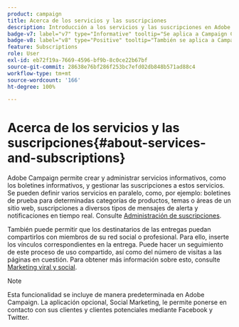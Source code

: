 ```yaml
---
product: campaign
title: Acerca de los servicios y las suscripciones
description: Introducción a los servicios y las suscripciones en Adobe Campaign
badge-v7: label="v7" type="Informative" tooltip="Se aplica a Campaign Classic v7"
badge-v8: label="v8" type="Positive" tooltip="También se aplica a Campaign v8"
feature: Subscriptions
role: User
exl-id: eb72f19a-7669-4596-bf9b-8c0ce22b67bf
source-git-commit: 28638e76bf286f253bc7efd02db848b571ad88c4
workflow-type: tm+mt
source-wordcount: '166'
ht-degree: 100%

---
```


# Acerca de los servicios y las suscripciones{#about-services-and-subscriptions}

Adobe Campaign permite crear y administrar servicios informativos, como los boletines informativos, y gestionar las suscripciones a estos servicios. Se pueden definir varios servicios en paralelo, como, por ejemplo: boletines de prueba para determinadas categorías de productos, temas o áreas de un sitio web, suscripciones a diversos tipos de mensajes de alerta y notificaciones en tiempo real. Consulte [Administración de suscripciones](managing-subscriptions.md).

También puede permitir que los destinatarios de las entregas puedan compartirlos con miembros de su red social o profesional. Para ello, inserte los vínculos correspondientes en la entrega. Puede hacer un seguimiento de este proceso de uso compartido, así como del número de visitas a las páginas en cuestión. Para obtener más información sobre esto, consulte [Marketing viral y social](viral-and-social-marketing.md).

>[!NOTE]
>
>Esta funcionalidad se incluye de manera predeterminada en Adobe Campaign. La aplicación opcional, Social Marketing, le permite ponerse en contacto con sus clientes y clientes potenciales mediante Facebook y Twitter.
